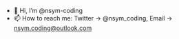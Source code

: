 - 👋 Hi, I’m @nsym-coding
- 📫 How to reach me: Twitter -> @nsym_coding, Email -> nsym.coding@outlook.com

<!---
nsym-coding/nsym-coding is a ✨ special ✨ repository because its `README.md` (this file) appears on your GitHub profile.
You can click the Preview link to take a look at your changes.
--->
